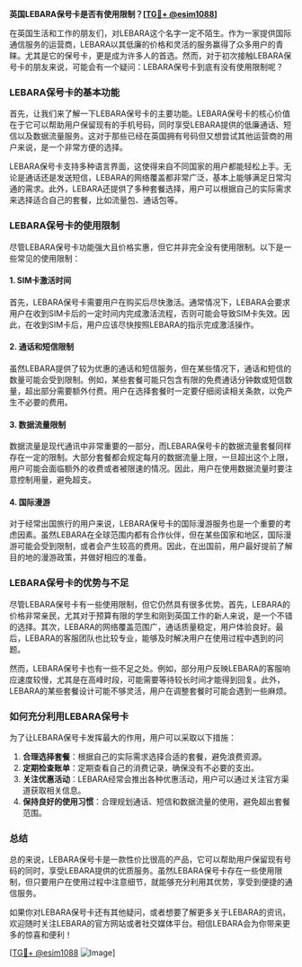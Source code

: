 **英国LEBARA保号卡是否有使用限制？[[TG💪+ @esim1088](https://t.me/s/esim1088)]**

在英国生活和工作的朋友们，对LEBARA这个名字一定不陌生。作为一家提供国际通信服务的运营商，LEBARA以其低廉的价格和灵活的服务赢得了众多用户的青睐。尤其是它的保号卡，更是成为许多人的首选。然而，对于初次接触LEBARA保号卡的朋友来说，可能会有一个疑问：LEBARA保号卡到底有没有使用限制呢？

### LEBARA保号卡的基本功能

首先，让我们来了解一下LEBARA保号卡的主要功能。LEBARA保号卡的核心价值在于它可以帮助用户保留现有的手机号码，同时享受LEBARA提供的低廉通话、短信以及数据流量服务。这对于那些已经在英国拥有号码但又想尝试其他运营商的用户来说，是一个非常方便的选择。

LEBARA保号卡支持多种语言界面，这使得来自不同国家的用户都能轻松上手。无论是通话还是发送短信，LEBARA的网络覆盖都非常广泛，基本上能够满足日常沟通的需求。此外，LEBARA还提供了多种套餐选择，用户可以根据自己的实际需求来选择适合自己的套餐，比如流量包、通话包等。

### LEBARA保号卡的使用限制

尽管LEBARA保号卡功能强大且价格实惠，但它并非完全没有使用限制。以下是一些常见的使用限制：

#### 1. **SIM卡激活时间**
   首先，LEBARA保号卡需要用户在购买后尽快激活。通常情况下，LEBARA会要求用户在收到SIM卡后的一定时间内完成激活流程，否则可能会导致SIM卡失效。因此，在收到SIM卡后，用户应该尽快按照LEBARA的指示完成激活操作。

#### 2. **通话和短信限制**
   虽然LEBARA提供了较为优惠的通话和短信服务，但在某些情况下，通话和短信的数量可能会受到限制。例如，某些套餐可能只包含有限的免费通话分钟数或短信数量，超出部分需要额外付费。用户在选择套餐时一定要仔细阅读相关条款，以免产生不必要的费用。

#### 3. **数据流量限制**
   数据流量是现代通讯中非常重要的一部分，而LEBARA保号卡的数据流量套餐同样存在一定的限制。大部分套餐都会规定每月的数据流量上限，一旦超出这个上限，用户可能会面临额外的收费或者被限速的情况。因此，用户在使用数据流量时要注意控制用量，避免超支。

#### 4. **国际漫游**
   对于经常出国旅行的用户来说，LEBARA保号卡的国际漫游服务也是一个重要的考虑因素。虽然LEBARA在全球范围内都有合作伙伴，但在某些国家和地区，国际漫游可能会受到限制，或者会产生较高的费用。因此，在出国前，用户最好提前了解目的地的漫游政策，并做好相应的准备。

### LEBARA保号卡的优势与不足

尽管LEBARA保号卡有一些使用限制，但它仍然具有很多优势。首先，LEBARA的价格非常亲民，尤其对于预算有限的学生和刚到英国工作的新人来说，是一个不错的选择。其次，LEBARA的网络覆盖范围广，通话质量稳定，用户体验良好。最后，LEBARA的客服团队也比较专业，能够及时解决用户在使用过程中遇到的问题。

然而，LEBARA保号卡也有一些不足之处。例如，部分用户反映LEBARA的客服响应速度较慢，尤其是在高峰时段，可能需要等待较长时间才能得到回复。此外，LEBARA的某些套餐设计可能不够灵活，用户在调整套餐时可能会遇到一些麻烦。

### 如何充分利用LEBARA保号卡

为了让LEBARA保号卡发挥最大的作用，用户可以采取以下措施：

1. **合理选择套餐**：根据自己的实际需求选择合适的套餐，避免浪费资源。
2. **定期检查账单**：定期查看自己的消费记录，确保没有不必要的支出。
3. **关注优惠活动**：LEBARA经常会推出各种优惠活动，用户可以通过关注官方渠道获取相关信息。
4. **保持良好的使用习惯**：合理规划通话、短信和数据流量的使用，避免超出套餐范围。

### 总结

总的来说，LEBARA保号卡是一款性价比很高的产品，它可以帮助用户保留现有号码的同时，享受LEBARA提供的优质服务。虽然LEBARA保号卡存在一些使用限制，但只要用户在使用过程中注意细节，就能够充分利用其优势，享受到便捷的通信服务。

如果你对LEBARA保号卡还有其他疑问，或者想要了解更多关于LEBARA的资讯，欢迎随时关注LEBARA的官方网站或者社交媒体平台。相信LEBARA会为你带来更多的惊喜和便利！

[[TG💪+ @esim1088](https://t.me/s/esim1088) ![Image](https://i.postimg.cc/4NQfJmqS/Snipaste-2025-05-13-00-14-12.png)]
